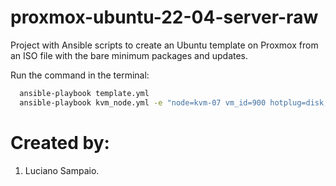 # proxmox-ubuntu-22-04-server-raw
Project with Ansible scripts to create an Ubuntu template on Proxmox from an ISO file with the bare minimum packages and updates.

Run the command in the terminal:
```bash
  ansible-playbook template.yml
  ansible-playbook kvm_node.yml -e "node=kvm-07 vm_id=900 hotplug=disk,network,cpu storage_pool=Ceph_Silver"
```

# Created by: 

1. Luciano Sampaio.

